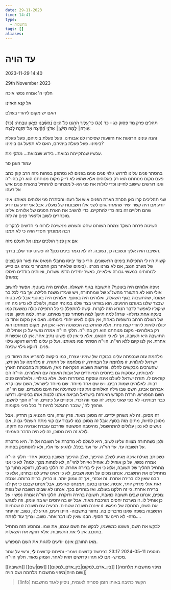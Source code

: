 ```yaml
---
date: 29-11-2023
time: 14:41
type:
  - מחשבות
tags: []
aliases:
---
```


# עד הויה

2023-11-29 14:40 

29th November 2023

חלקי ה' אמרה נפשי
איכה

אל קנא
האזינו

האם יש מקום ליהודי בעולם


תהלים פרק מד פסוק כג - כד
(כג) כִּֽי־עָ֭לֶיךָ הֹרַ֣גְנוּ כָל־הַיּ֑וֹם נֶ֝חְשַׁ֗בְנוּ כְּצֹ֣אן טִבְחָֽה:
(כד) ע֤וּרָה׀ לָ֖מָּה תִישַׁ֥ן׀ אֲדֹנָ֑י הָ֝קִ֗יצָה אַל־תִּזְנַ֥ח לָנֶֽצַח: 

והנה עינינו הרואות את הזוועות שסיפרו לנו אבותינו. פעל פעלת בימיהם, פעל פעלת בימינו.
פעל פעלת בימיהם, האם לא תפעל גם בימינו?

עכשיו שנתקיימה נבואת.. בידוע שנבואת... מתקיימת.

עמוד הענן סר


בהסתר פנים עלינו לדרוש גילוי פנים
פנים בפנים
לא נסתפק בפחות מזה
הרב קוק כתב פעם
מקום מנוחתנו הוא רק באלוהים
אלא שהוא לא דייק
מקום מנוחתנו הוא רק בהוי"ה
ואנו דורשים שישוב לחיינו
וכדי לגלות את פני הא-ל מוכחרים להתחיל בהארת פנים איש אל רעהו

שני תהליכים קרו כאן
הסרת הארת הפנים איש אל רעהו
והסתרת פני אלוהים מאיתנו
איני יודע אם היה קשר ישיר שהאחד גרם לשני
אלו חשבונות של מעלה.
אבל אני יודע גם יודע שהם תלויים זה בזה כדי להתקיים.
כדי להשיב את הארת הפנים של אלוהים אלינו
מוכחרים לשוב ולהאיר פנים זה לזה.


השיטה פרחה
השקד צמחה
השוחט שחט
והשמש ממשיכה לזרוח
כי חדשים לבקרים רבה אמונתך
חסדי הויה כי לא תמנו


אם אין פניך הולכים עמנו אל תעלנו מזה



השיבנו הויה אליך
ונשובה
כן, נשובה.
זה לא נגמר בינינו נכון?
זה פשוט עוד שלב בדרך.




קשות היו לי התפילות בימים הראשונים. הרי כיצד יביסו מחבלי חמאס את פאר הקיבוצים של מערב הנגב, אם לא צורנו מכרנו.
(בימים שלאחר מכן התבהר כי צורנו גם סייע לכוחותינו במעשי גבורה עילאיים, כאשר יחידים הדפו עשרות, וצוותים בודדים חיסלו מאות);

איפה אלוהים היה בעוטף? התשובה בגוף השאלה. אלוהים היה בעוטף. אפשר לחשוב אולי הוא לא התעורר מהשנ"צ של שמחתורה, ויש שיגידו משנת הלילה. אך ברי לכל בר אמונה, שהתשבוה בגוף השאלה, ואלוהים היה בעוטף.
אלוהים היה בעוטף אבל לא בטוח שבצד שלנו באותם הרגעים. הוא בוודאי בצד שלנו במונחי הנצח, ולעולם לא נדע מה היו שיקוליו לאפשר לדבר הנורא הזה לקרות.
קשה להתפלל כי כל התפילה כולה נמשעת כמו צעקה אחת גדולה- עורה! למה תישן!
למה תסתיר פניך מאיתנו. עורה. למה תישן.
ופניו של העולם הרחב נחשפות באחת, אין מקום לאיש יהודי בינותינו.
האם אין מקום אחד בו יכולה להיות ליהודי קצת נחת.
אלא שהתשובה הפשוטה היא- אכן אין.
מקום מנוחתנו הוא רק באלוהים- מקום מנוחתנו הוא רק בהוי"ה.
חלקי הוי"ה אמרה נפשי על כן אוחיל לו.
התושבה היא תשובה, אך לא כי חטאנו, אלא כי אין לנו פשוט נתיב אחר.
אין לנו אפשרות אחרת.
אין לנו קיום ללא הוי"ה.
הוי"ה הסתיר פניו מאיתנו. ועל כן עלינו לדרוש דווקא גילוי פנים. דווקא גילוי שכינה.

מלחמת עזה שנכפתה עלינו בבוקרו של שמיני עצרת, כמו ביקשה להפריע את היחוד בין ישראל לאלוהיו. זו מלחמה על הבחירה, זו מלחמה על התורה. זו מלחמה על הקודש, שהערבים מבקשים לחללו.
ופרשות השבוע הנקראות מאז, העוסקות בהבטחת הארץ לאבותינו, עוסקות גם ביחסים המיוחדים של אבות האומה עם האלוהים. הוי"ה הם קוראים לו.
תורת ישראל לעולם אינה עוסקת בהגדרות האל. אלא בגילוייו. ולאלוהים פנים רבות. לאלוהים שמות רבים. ויש שם אחד מיוחד. שם מיוחד לישראל, השם שבו קרא אברהם אבינו, השם שבו גילה האלוהים את פניו כשהעלה את העם ממצרים. שם הוי"ה. השם המפורש.
חרדת הקודש האוחזת בישראל הביאה אותנו לכנות אותו בכינויים. ודרשו כבר רבותינו- לא כפי שאני נקרא. זה שמי וזה זכרי.
וכינויים על כינויים. הוי"ה הפך להשם, שהפך לה', שכבר התגלגל להיות ד' בכל מיני מקומות.

זה מסוכן. זה לא משחק ילדים. זה מסוכן מאוד. פרץ עוזה, ורבי חננניא בן תרדיון.
אבל מסוכן לחיות, מתים מזה בסוף. 
אבל זה מסוכן כמו לעבוד עם קווי מתח חשמלי גבוה, אם ניגשים לא נכון עלולים להתחשמל, מהיסבה הפשוטה שדרכם עוברת אנרגיה כה חזקה.
לולא זה היה מסוכן, זה לא היה הדבר האמיתי.

ולכן כשהתורה מצווה עלינו לשוב, היא לעולם לא מדברת על תשובה אל ה'. היא מדברת על תשובה עד. עד הוי"ה. עד ועד בכלל.
להגיע עד אליו, ולא להסתפק בפחות.

כשכותב מגילת איכה מגיע לשלב ההיפוך, שלב ההיפוך משובץ בפסוק אחד- חלקי הוי"ה אמרה נפשי, על כן אוחיל לו. אוחיל ואייחל להוי"ה, לא לפחות מכך. למה? לא כי אני מתחיל תהליך של תשובה, אלא כי אין לי ברירה אחרת. זה חלקי בעולם, ודווקא מתוך כך מתחילים את התשובה. אנחנו מכים על חטא ושבים, לא כי ראינו שרע לנו ובחרנו, אלא כי הבנו שאין לנו ברירה אחרת. זה אכזרי, אך זה עמוק יותר. זו ברית, ברית כרותה.
אנסח זאת אולי מדויק יותר, אנסה. אנחנו בכעס, אמנחנו פגועים, אבל אנחנו שבנם כי אין לנו ברירה אחרת. כי זה חלקנו בעולם. ואז בוחרים בכך.
אנחנו לא שבים תשובה של נופת צופים, אנחנו שבים תשובה כואבת, תשובה בהירה ודוקרת. 
חלקי הוי"ה אמרה נפשי- על כן אוחיל לו.
זו מערכת יחסים מורכבת מאוד.
אבל יש בה יחסים יש בה עומק.
וזה לפגוש את השם, התחלה של מפגש.
זו איננה תשובה שטחית.
הבעיה עם תשובה זו שטחיות התשבוה בשפה שאנו מדברים בה.
נחזור בתשבוה- היינו רעים, הגיע לנו, נשוב.
זה יותר מזה-
לא היינו עד הסוף.
הבנו שאין לנו דבר אחר.
נשוב.
וצריך עוד לפתח....

לבקש את השם, פשוטו כמשעמו, לבקש את השם עצמו, את שמו.
ומהסע הזה מתחיל בתוכנו.
אין לי את התשובות. אלא דווקא את השאלות. 


מאז החורבן איננו יודעים להגות את השם המפורש.


תוספת 2024-05-11 23:17
בפרשת קדושים נאמר- והייתם קדושים **לי**, ורשי על אתר מפרש- אם לא תהיו קדושים תהיו לאחר. ועמוק מאוד.
חלקי הוי"ה.


[[תשובה]]
[[שם|שם]]
[[בין_אדם_למקום|בין_אדם_למקום]]
[[מיפוי מחשבות מלחמה ושם הויה|מיפוי מחשבות מלחמה ושם הויה]]




> [!info] 
> הקשר כתיבה 
> באותו הזמן
> ספריה לאומית, ניסיון לאגד מחשבות
